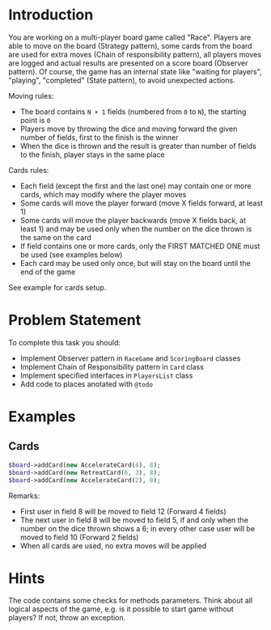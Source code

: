 # Introduction

You are working on a multi-player board game called "Race". Players are able to move on the board (Strategy pattern), some cards from the board are used for extra moves (Chain of responsibility pattern), all players moves are logged and actual results are presented on a score board (Observer pattern). Of course, the game has an internal state like "waiting for players", "playing", "completed" (State pattern), to avoid unexpected actions.

Moving rules:

* The board contains `N + 1` fields (numbered from `0` to `N`), the starting point is `0`
* Players move by throwing the dice and moving forward the given number of fields, first to the finish is the winner
* When the dice is thrown and the result is greater than number of fields to the finish, player stays in the same place

Cards rules:

* Each field (except the first and the last one) may contain one or more cards, which may modify where the player moves
* Some cards will move the player forward (move X fields forward, at least 1)
* Some cards will move the player backwards (move X fields back, at least 1) and may be used only when the number on the dice thrown is the same on the card
* If field contains one or more cards, only the FIRST MATCHED ONE must be used (see examples below)
* Each card may be used only once, but will stay on the board until the end of the game

See example for cards setup.

# Problem Statement

To complete this task you should:

- Implement Observer pattern in `RaceGame` and `ScoringBoard` classes
- Implement Chain of Responsibility pattern in `Card` class
- Implement specified interfaces in `PlayersList` class
- Add code to places anotated with `@todo`

# Examples

## Cards

```php
$board->addCard(new AccelerateCard(4), 8);
$board->addCard(new RetreatCard(6, 3), 8);
$board->addCard(new AccelerateCard(2), 8);
```

Remarks:

* First user in field 8 will be moved to field 12 (Forward 4 fields)
* The next user in field 8 will be moved to field 5, if and only when the number on the dice thrown shows a 6; in every other case user will be moved to field 10 (Forward 2 fields)
* When all cards are used, no extra moves will be applied

# Hints

The code contains some checks for methods parameters. Think about all logical aspects of the game, e.g. is it possible to start game without players? If not, throw an exception.
